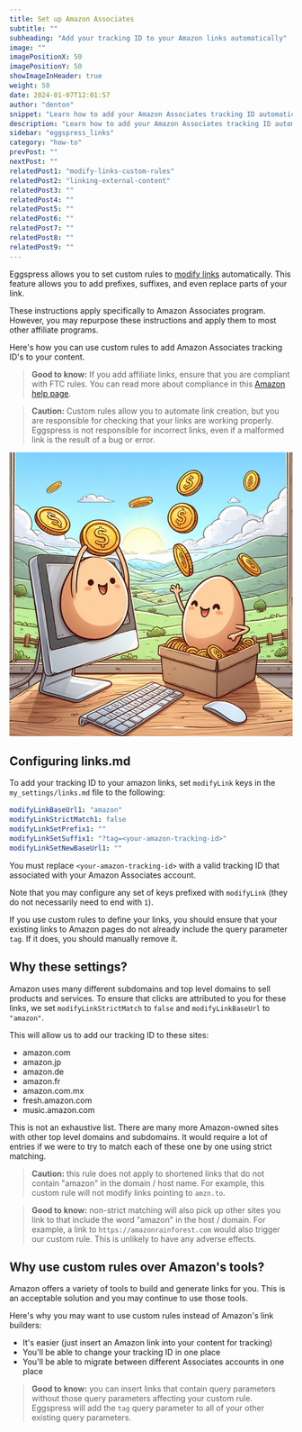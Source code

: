 ```yaml
---
title: Set up Amazon Associates
subtitle: ""
subheading: "Add your tracking ID to your Amazon links automatically"
image: ""
imagePositionX: 50
imagePositionY: 50
showImageInHeader: true
weight: 50
date: 2024-01-07T12:01:57
author: "denton"
snippet: "Learn how to add your Amazon Associates tracking ID automatically to all Amazon links you insert into your content. This handy guide will walk you through the exact custom rule you need to add to your links settings."
description: "Learn how to add your Amazon Associates tracking ID automatically to all Amazon links you insert into your content."
sidebar: "eggspress_links"
category: "how-to"
prevPost: ""
nextPost: ""
relatedPost1: "modify-links-custom-rules"
relatedPost2: "linking-external-content"
relatedPost3: ""
relatedPost4: ""
relatedPost5: ""
relatedPost6: ""
relatedPost7: ""
relatedPost8: ""
relatedPost9: ""
---
```


Eggspress allows you to set custom rules to [modify links](my_posts/reference/modify-links-custom-rules.md) automatically. This feature allows you to add prefixes, suffixes, and even replace parts of your link.

These instructions apply specifically to Amazon Associates program. However, you may repurpose these instructions and apply them to most other affiliate programs.

Here's how you can use custom rules to add Amazon Associates tracking ID's to your content.

> **Good to know:** If you add affiliate links, ensure that you are compliant with FTC rules. You can read more about compliance in this [Amazon help page](https://affiliate-program.amazon.com/help/node/topic/GHQNZAU6669EZS98).

> **Caution:** Custom rules allow you to automate link creation, but you are responsible for checking that your links are working properly. Eggspress is not responsible for incorrect links, even if a malformed link is the result of a bug or error.

![](my_posts/guide/images/coins.jpg)
## Configuring links.md
To add your tracking ID to your amazon links, set `modifyLink` keys in the `my_settings/links.md` file to the following:

```yaml
modifyLinkBaseUrl1: "amazon"
modifyLinkStrictMatch1: false
modifyLinkSetPrefix1: ""
modifyLinkSetSuffix1: "?tag=<your-amazon-tracking-id>"
modifyLinkSetNewBaseUrl1: ""
```

You must replace `<your-amazon-tracking-id>` with a valid tracking ID that associated with your Amazon Associates account.

Note that you may configure any set of keys prefixed with `modifyLink` (they do not necessarily need to end with `1`).

If you use custom rules to define your links, you should ensure that your existing links to Amazon pages do not already include the query parameter `tag`. If it does, you should manually remove it.

## Why these settings?
Amazon uses many different subdomains and top level domains to sell products and services. To ensure that clicks are attributed to you for these links, we set `modifyLinkStrictMatch` to `false` and `modifyLinkBaseUrl` to `"amazon"`.

This will allow us to add our tracking ID to these sites:
- amazon.com
- amazon.jp
- amazon.de
- amazon.fr
- amazon.com.mx
- fresh.amazon.com
- music.amazon.com

This is not an exhaustive list. There are many more Amazon-owned sites with other top level domains and subdomains. It would require a lot of entries if we were to try to match each of these one by one using strict matching.

> **Caution:** this rule does not apply to shortened links that do not contain "amazon" in the domain / host name. For example, this custom rule will not modify links pointing to `amzn.to`.

> **Good to know:** non-strict matching will also pick up other sites you link to that include the word "amazon" in the host / domain. For example, a link to `https://amazonrainforest.com` would also trigger our custom rule. This is unlikely to have any adverse effects.

## Why use custom rules over Amazon's tools?
Amazon offers a variety of tools to build and generate links for you. This is an acceptable solution and you may continue to use those tools.

Here's why you may want to use custom rules instead of Amazon's link builders:
- It's easier (just insert an Amazon link into your content for tracking)
- You'll be able to change your tracking ID in one place
- You'll be able to migrate between different Associates accounts in one place

> **Good to know:** you can insert links that contain query parameters without those query parameters affecting your custom rule. Eggspress will add the `tag` query parameter to all of your other existing query parameters.

